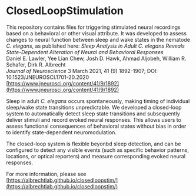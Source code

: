 # ClosedLoopStimulation

This repository contains files for triggering stimulated neural recordings based on a behavioral or other visual attribute. It was developed to assess changes to neural function between sleep and wake states in the nematode _C. elegans_, as published here: 
_Sleep Analysis in Adult C. elegans Reveals State-Dependent Alteration of Neural and Behavioral Responses_  
Daniel E. Lawler, Yee Lian Chew, Josh D. Hawk, Ahmad Aljobeh, William R. Schafer, Dirk R. Albrecht  
_Journal of Neuroscience_ 3 March 2021, 41 (9) 1892-1907; DOI: 10.1523/JNEUROSCI.1701-20.2020  
[https://www.jneurosci.org/content/41/9/1892](https://www.jneurosci.org/content/41/9/1892)

Sleep in adult _C. elegans_ occurs spontaneously, making timing of individual sleep/wake state transitions unpredictable. We developed a closed-loop system to automatically detect sleep state transitions and subsequently deliver stimuli and record evoked neural responses. This allows users to assess functional consequences of behavioral states without bias in order to identify state-dependent neuromodulation. 

The closed-loop system is flexible beyonbd sleep detection, and can be configured to detect any visible events (such as specific behavior patterns, locations, or optical reporters) and measure corresponding evoked neural responses.

For more information, please see [https://albrechtlab.github.io/closedloopstim/](https://albrechtlab.github.io/closedloopstim/)

